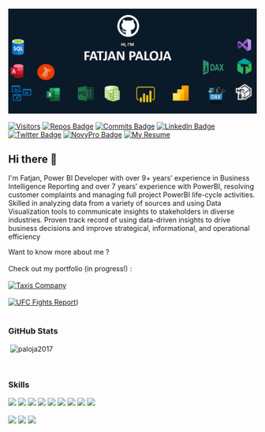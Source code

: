

![Fatjan GitHub Banner](https://github.com/Paloja2017/Paloja2017/blob/main/My%20Banner.PNG)

[![Visitors](https://img.shields.io/badge/GitHub-Visitors-informational?style=flat&logo=novypro&logoColor=white&color=25a244)](https://github.com/Paloja2017/Paloja2017/watchers)
[![Repos Badge](https://badges.pufler.dev/repos/paloja2017)](https://github.com/Paloja2017?tab=repositories)
[![Commits Badge](https://badges.pufler.dev/commits/monthly/paloja2017)](https://github.com/Paloja2017)
[![LinkedIn Badge](https://img.shields.io/badge/LinkedIn-Profile-informational?style=flat&logo=linkedin&logoColor=white&color=0D76A8)](https://www.linkedin.com/in/fatjan-paloja/)
[![Twitter Badge](https://img.shields.io/badge/Twitter-Profile-informational?style=flat&logo=twitter&logoColor=white&color=1CA2F1)](https://twitter.com/FatjanPaloja)
[![NovyPro Badge](https://img.shields.io/badge/NovyPro-Portfolio-informational?style=flat&logo=novypro&logoColor=white&color=6e44ff)](https://www.novypro.com/profile_projects/fatjanpaloja)
[![My Resume](https://img.shields.io/badge/CV-My_Resume-informational?style=flat&logo=novypro&logoColor=white&color=780000)](https://github.com/Paloja2017/Paloja2017/blob/main/Fatjan%20Paloja%20Resume.pdf)



## Hi there 👋

I'm Fatjan, Power BI Developer with over 9+ years’ experience in Business Intelligence Reporting and over 7 years’ experience with PowerBI, resolving customer complaints and managing full project PowerBI life-cycle activities. Skilled in analyzing data from a variety of sources and using Data Visualization tools to communicate insights to stakeholders in diverse industries. Proven track record of using data-driven insights to drive business decisions and improve strategical, informational, and operational efficiency 

Want to know more about me ? 
</br>
</br>
Check out my portfolio (in progress!) :
</br>
</br>
[![Taxis Company](https://img.shields.io/badge/%20Project-Taxis%20Power%20BI%20Report-ffbe0b?labelColor=7B88BF&style=flat&logo=PowerBI&logoColor=Yellow)](https://github.com/Paloja2017/Taxi_Data_Report/tree/main)
</br>
</br>
[![UFC Fights Report](https://img.shields.io/badge/%20Project-UFC%20Fights%20BI%20Report-25a244?labelColor=7B88B&style=flat&logo=PowerBI&logoColor=Yellow)]([https://app.powerbi.com/view?r=eyJrIjoiNDFkYjQ1MWEtODAwZS00ZDhkLTliMTgtMDQ0NDMyYzI1MDc4IiwidCI6ImIzMDFhNzU5LTgzNmUtNDY4OS1iMzg5LThjMWU0ZTc1NWRjZCIsImMiOjl9&pageName=ReportSection99f5c648835745ec5eb7))
</br>
</br>
### GitHub Stats
<p>&nbsp;<img align="center" src="https://github-readme-stats.vercel.app/api?username=paloja2017&show_icons=true&line_height=27&count_private=true&title_color=ffffff&text_color=c9cacc&icon_color=4AB097&bg_color=1A2B34" alt="paloja2017" /></p>
</br>

### Skills
[![](https://img.shields.io/badge/Software-PowerBI-informational?style=flat=css3&logoColor=white&color=fdc500)](https://powerbi.microsoft.com/en-cy/)
[![](https://img.shields.io/badge/Software-PowerBI_Report_Server-informational?style=flat=css3&logoColor=white&color=003049)](https://powerbi.microsoft.com/en-us/report-server/)
[![](https://img.shields.io/badge/Software-PowerPivot-informational?style=flat=Tailwind-CSS&logoColor=white&color=245501)](https://support.microsoft.com/en-us/office/power-pivot-overview-and-learning-f9001958-7901-4caa-ad80-028a6d2432ed)
[![](https://img.shields.io/badge/Software-SQL_Server-informational?style=flat=Sass&logoColor=white&color=003566)](https://www.microsoft.com/en-us/sql-server/sql-server-downloads)
[![](https://img.shields.io/badge/Software-SQL_Server_Analysis_Services-informational?style=flat=Sass&logoColor=white&color=0466c8)](https://learn.microsoft.com/en-us/analysis-services/ssas-overview?view=asallproducts-allversions)
[![](https://img.shields.io/badge/Software-SQL_Server_Reporting_Services-informational?style=flat=Stylus&logoColor=white&color=9e2a2b)](https://learn.microsoft.com/en-us/sql/reporting-services/create-deploy-and-manage-mobile-and-paginated-reports?view=sql-server-ver16)
[![](https://img.shields.io/badge/Software-VisualStudio-informational?style=flat=Stylus&logoColor=white&color=4a0a77)](https://visualstudio.microsoft.com/)
[![](https://img.shields.io/badge/Software-TabularEditor-informational?style=flat=Stylus&logoColor=white&color=2a9134)](https://tabulareditor.com/)
[![](https://img.shields.io/badge/Software-DaxStudio-informational?style=flat=Stylus&logoColor=white&color=00509d)](https://daxstudio.org/)
</br>
</br>
[![](https://img.shields.io/badge/CodeLanguage-Mashup-informational?style=flat=angular&logoColor=white&color=ffd60a)](https://learn.microsoft.com/en-us/powerquery-m/)
[![](https://img.shields.io/badge/CodeLanguage-DAX-informational?style=flat=ionic&logoColor=white&color=ffd60a)](https://learn.microsoft.com/en-us/dax/)
[![](https://img.shields.io/badge/CodeLanguage-SQL-informational?style=flat=react&logoColor=white&color=ffd60a)](https://learn.microsoft.com/en-us/sql/t-sql/language-reference?view=sql-server-ver16)





